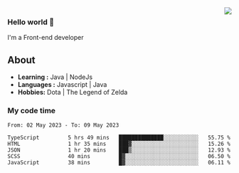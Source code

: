 <img align='right' src="https://github-readme-stats.vercel.app/api?username=jumodada&show_icons=true&theme=vue">

### Hello world 👋

I'm a Front-end developer 
    
## About
-  **Learning :** Java | NodeJs
-  **Languages :** Javascript | Java
-  **Hobbies:** Dota | The Legend of Zelda

### My code time

<!--START_SECTION:waka-->

```text
From: 02 May 2023 - To: 09 May 2023

TypeScript         5 hrs 49 mins   ██████████████░░░░░░░░░░░   55.75 %
HTML               1 hr 35 mins    ███▓░░░░░░░░░░░░░░░░░░░░░   15.26 %
JSON               1 hr 20 mins    ███▒░░░░░░░░░░░░░░░░░░░░░   12.93 %
SCSS               40 mins         █▓░░░░░░░░░░░░░░░░░░░░░░░   06.50 %
JavaScript         38 mins         █▓░░░░░░░░░░░░░░░░░░░░░░░   06.11 %
```

<!--END_SECTION:waka-->
